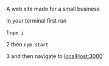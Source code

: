 A web site made for a small business

in your terminal first run

1 `npm i`

2 then `npm start`

3 and then navigate to
[localHost:3000](localost:3000)
